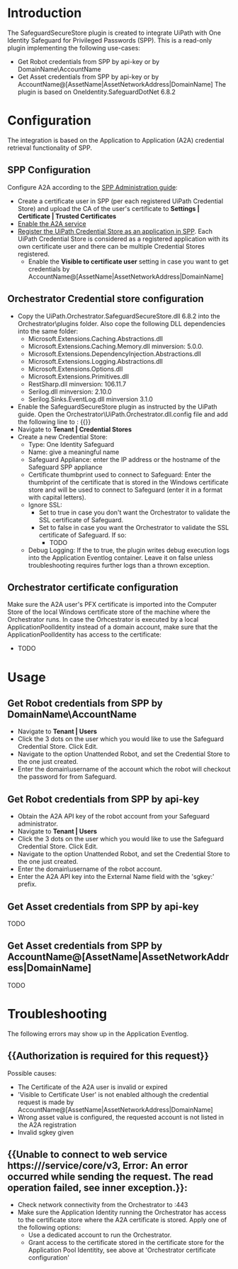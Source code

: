 # Introduction 
The SafeguardSecureStore plugin is created to integrate UiPath with One Identity Safeguard for Privileged Passwords (SPP). This is a read-only plugin implementing the following use-cases:
* Get Robot credentials from SPP by api-key or by DomainName\AccountName
* Get Asset credentials from SPP by api-key or by AccountName@[AssetName|AssetNetworkAddress|DomainName]
The plugin is based on OneIdentity.SafeguardDotNet 6.8.2

# Configuration
The integration is based on the Application to Application (A2A) credential retrieval functionality of SPP.

## SPP Configuration
Configure A2A according to the [SPP Administration guide](https://support.oneidentity.com/technical-documents/one-identity-safeguard-for-privileged-passwords/administration-guide):
* Create a certificate user in SPP (per each registered UiPath Credential Store) and upload the CA of the user's certificate to __Settings | Certificate | Trusted Certificates__
* [Enable the A2A service](https://support.oneidentity.com/technical-documents/one-identity-safeguard-for-privileged-passwords/administration-guide/77#TOPIC-1668512)
* [Register the UiPath Credential Store as an application in SPP](https://support.oneidentity.com/technical-documents/one-identity-safeguard-for-privileged-passwords/administration-guide/98#TOPIC-1668624). Each UiPath Credential Store is considered as a registered application with its own certificate user and there can be multiple Credential Stores registered.
  * Enable the __Visible to certificate user__ setting in case you want to get credentials by AccountName@[AssetName|AssetNetworkAddress|DomainName]

## Orchestrator Credential store configuration
* Copy the UiPath.Orchestrator.SafeguardSecureStore.dll 6.8.2 into the Orchestrator\plugins folder. Also cope the following DLL dependencies into the same folder:
  * Microsoft.Extensions.Caching.Abstractions.dll
  * Microsoft.Extensions.Caching.Memory.dll minversion: 5.0.0.
  * Microsoft.Extensions.DependencyInjection.Abstractions.dll
  * Microsoft.Extensions.Logging.Abstractions.dll
  * Microsoft.Extensions.Options.dll
  * Microsoft.Extensions.Primitives.dll
  * RestSharp.dll minversion: 106.11.7
  * Serilog.dll minversion: 2.10.0
  * Serilog.Sinks.EventLog.dll minversion 3.1.0
* Enable the SafeguardSecureStore plugin as instructed by the UiPath guide. Open the Orchestrator\UiPath.Orchestrator.dll.config file and add the following line to <appSettings>: {{<add key="Plugins.SecureStores" value="UiPath.Orchestrator.SafeguardSecureStore.dll"/>}}
* Navigate to __Tenant | Credential Stores__
* Create a new Credential Store:
  * Type: One Identity Safeguard
  * Name: give a meaningful name
  * Safeguard Appliance: enter the IP address or the hostname of the Safeguard SPP appliance
  * Certificate thumbprint used to connect to Safeguard: Enter the thumbprint of the certificate that is stored in the Windows certificate store and will be used to connect to Safeguard (enter it in a format with capital letters).
  * Ignore SSL:
    * Set to true in case you don't want the Orchestrator to validate the SSL certificate of Safeguard.  
    * Set to false in case you want the Orchestrator to validate the SSL certificate of Safeguard. If so:
      * TODO
  * Debug Logging: If the to true, the plugin writes debug execution logs into the Application Eventlog container. Leave it on false unless troubleshooting requires further logs than a thrown exception.

## Orchestrator certificate configuration
Make sure the A2A user's PFX certificate is imported into the Computer Store of the local Windows certificate store of the machine where the Orchestrator runs.
In case the Orhcestrator is executed by a local ApplicationPoolIdentity instead of a domain account, make sure that the ApplicationPoolIdentity has access to the certificate:
* TODO

# Usage
## Get Robot credentials from SPP by DomainName\AccountName
* Navigate to __Tenant | Users__
* Click the 3 dots on the user which you would like to use the Safeguard Credential Store. Click Edit.
* Navigate to the option Unattended Robot, and set the Credential Store to the one just created.
* Enter the domain\username of the account which the robot will checkout the password for from Safeguard.
## Get Robot credentials from SPP by api-key
* Obtain the A2A API key of the robot account from your Safeguard administrator.
* Navigate to __Tenant | Users__
* Click the 3 dots on the user which you would like to use the Safeguard Credential Store. Click Edit.
* Navigate to the option Unattended Robot, and set the Credential Store to the one just created.
* Enter the domain\username of the robot account.
* Enter the A2A API key into the External Name field with the 'sgkey:' prefix.

## Get Asset credentials from SPP by api-key
TODO
## Get Asset credentials from SPP by AccountName@[AssetName|AssetNetworkAddress|DomainName]
TODO

# Troubleshooting
The following errors may show up in the Application Eventlog.
## {{Authorization is required for this request}}
Possible causes:
* The Certificate of the A2A user is invalid or expired
* 'Visible to Certificate User' is not enabled although the credential request is made by AccountName@[AssetName|AssetNetworkAddress|DomainName]
* Wrong asset value is configured, the requested account is not listed in the A2A registration
* Invalid sgkey given

## {{Unable to connect to web service https://<safeguard-address>/service/core/v3, Error: An error occurred while sending the request. The read operation failed, see inner exception.}}:
* Check network connectivity from the Orchestrator to <safeguard-address>:443
* Make sure the Application Identity running the Orchestrator has access to the certificate store where the A2A certificate is stored. Apply one of the following options:
  * Use a dedicated account to run the Orchestrator.
  * Grant access to the certificate stored in the certificate store for the Application Pool Identitity, see above at 'Orchestrator certificate configuration'
